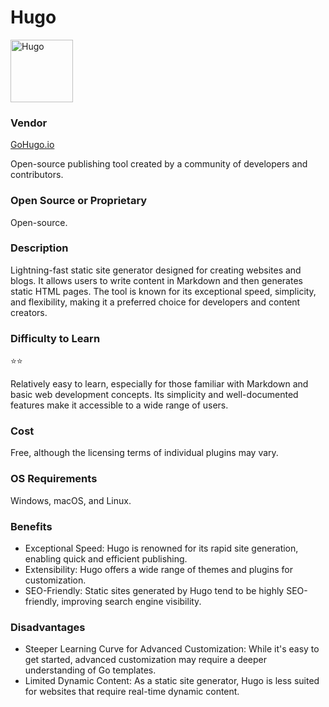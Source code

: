 # Hugo
<img src="Hugo_logo.png" alt="Hugo" width="100"/>

### Vendor  
[GoHugo.io](GoHugo.io)  

Open-source publishing tool created by a community of developers and contributors.  

### Open Source or Proprietary
Open-source.

### Description
Lightning-fast static site generator designed for creating websites and blogs. It allows users to write content in Markdown and then generates static HTML pages. The tool is known for its exceptional speed, simplicity, and flexibility,   making it a preferred choice for developers and content creators.

### Difficulty to Learn
⭐⭐  

Relatively easy to learn, especially for those familiar with Markdown and basic web development concepts. Its simplicity and well-documented features make it accessible to a wide range of users.

### Cost
Free, although the licensing terms of individual plugins may vary.

### OS Requirements
Windows, macOS, and Linux.

### Benefits
- Exceptional Speed: Hugo is renowned for its rapid site generation, enabling quick and efficient publishing.
- Extensibility: Hugo offers a wide range of themes and plugins for customization.
- SEO-Friendly: Static sites generated by Hugo tend to be highly SEO-friendly, improving search engine visibility.  
  
### Disadvantages
- Steeper Learning Curve for Advanced Customization: While it's easy to get started, advanced customization may require a deeper understanding of Go templates.
- Limited Dynamic Content: As a static site generator, Hugo is less suited for websites that require real-time dynamic content.
  

